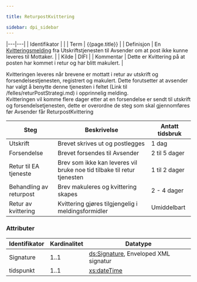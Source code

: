```yaml
---

title: ReturpostKvittering  

sidebar: dpi_sidebar
---
```


|---|---|
| Identifikator | |
| Term          | {{page.title}} |
| Definisjon    | En [Kvitteringsmelding]({{site.baseurl}}/docs/resources/begrep/sikkerDigitalPost/meldinger/KvitteringsMelding) fra Utskriftstjenesten til Avsender om at post ikke kunne leveres til Mottaker. |
| Kilde         | DIFI |
| Kommentar     | Dette er Kvittering på at posten har kommet i retur og har blitt makulert. |

Kvitteringen leveres når brevene er mottatt i retur av utskrift og
forsendelsestjenesten, registrert og makulert. Dette forutsetter at
avsender har valgt å benytte denne tjenesten i feltet
(Link til /felles/returPostStrategi.md) i opprinnelig melding.  
Kvitteringen vil komme flere dager etter at en forsendelse er sendt til
utskrift og forsendelsetjenesten, dette er overordne de steg som skal
gjennomføres før Avsender får ReturpostKvittering

| Steg | Beskrivelse | Antatt tidsbruk |
| --- | --- | --- |
| Utskrift | Brevet skrives ut og postlegges | 1 dag |
| Forsendelse | Brevet forsendes til Avsender | 2 til 5 dager |
| Retur til EA tjeneste | Brev som ikke kan leveres vil bruke noe tid tilbake til retur tjenesten | 1 til 2 dager |
| Behandling av returpost | Brev makuleres og kvittering skapes | 2 - 4 dager |
| Retur av kvittering | Kvittering gjøres tilgjengelig i meldingsformidler | Umiddelbart |

### Attributer

| Identifikator | Kardinalitet | Datatype |
| --- | --- | --- |
| Signature | 1..1 | [ds:Signature](https://www.oasis-open.org/committees/download.php/21256/wss-v1.1-spec-errata-os-SOAPMessageSecurity.htm#_Toc118717148), Enveloped XML signatur |
| tidspunkt | 1..1 | [xs:dateTime](http://www.w3.org/TR/xmlschema-2/#dateTime) |
